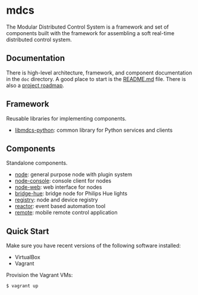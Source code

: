 # mdcs

The Modular Distributed Control System is a framework and set of components built with the framework for assembling a
soft real-time distributed control system.

## Documentation

There is high-level architecture, framework, and component documentation in the `doc` directory. A good place to start
is the [README.md](doc/README.md) file. There is also a [project roadmap](ROADMAP.md).

## Framework

Reusable libraries for implementing components.

* [libmdcs-python](pkg/libmdcs-python/README.md): common library for Python services and clients

## Components

Standalone components.

* [node](pkg/node/README.md): general purpose node with plugin system
* [node-console](pkg/node-console/README.md): console client for nodes
* [node-web](pkg/node-web/README.md): web interface for nodes
* [bridge-hue](pkg/bridge-hue/README.md): bridge node for Philips Hue lights
* [registry](pkg/registry/README.md): node and device registry
* [reactor](pkg/reactor/README.md): event based automation tool
* [remote](pkg/remote/README.md): mobile remote control application

## Quick Start

Make sure you have recent versions of the following software installed:

* VirtualBox
* Vagrant

Provision the Vagrant VMs:

```
$ vagrant up
```
